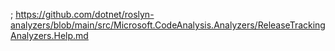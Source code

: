 ; https://github.com/dotnet/roslyn-analyzers/blob/main/src/Microsoft.CodeAnalysis.Analyzers/ReleaseTrackingAnalyzers.Help.md